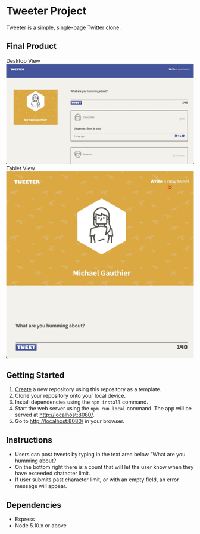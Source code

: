 # Tweeter Project

Tweeter is a simple, single-page Twitter clone.

## Final Product

Desktop View
!["Screenshot of desktop view"](https://github.com/migauth/tweeter-lhl/blob/master/docs/desktop-view.jpeg?raw=true)
Tablet View
!["Screenshot of tablet view"](https://github.com/migauth/tweeter-lhl/blob/master/docs/tablet-view.jpeg?raw=true)

## Getting Started

1. [Create](https://docs.github.com/en/repositories/creating-and-managing-repositories/creating-a-repository-from-a-template) a new repository using this repository as a template.
2. Clone your repository onto your local device.
3. Install dependencies using the `npm install` command.
3. Start the web server using the `npm run local` command. The app will be served at <http://localhost:8080/>.
4. Go to <http://localhost:8080/> in your browser.

## Instructions

- Users can post tweets by typing in the text area below "What are you humming about?
- On the bottom right there is a count that will let the user know when they have exceeded chatacter limit.
- If user submits past character limit, or with an empty field, an error message will appear.

## Dependencies

- Express
- Node 5.10.x or above
